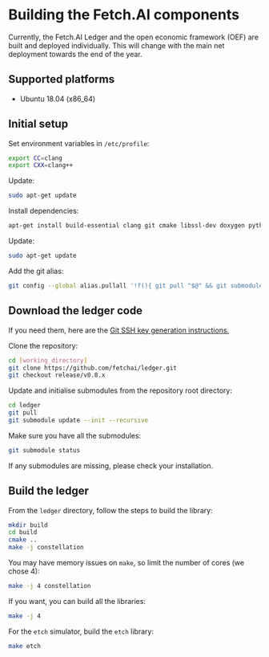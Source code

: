# Building the Fetch.AI components

Currently, the Fetch.AI Ledger and the open economic framework (OEF) are built and deployed individually. This will change with the main net deployment towards the end of the year.


## Supported platforms

- Ubuntu 18.04 (x86_64)



## Initial setup

Set environment variables in `/etc/profile`:

``` bash
export CC=clang
export CXX=clang++
```

Update:

``` bash
sudo apt-get update
```


Install dependencies:

``` bash
apt-get install build-essential clang git cmake libssl-dev doxygen python3-dev python3-pip python3-venv
```

Update:

``` bash
sudo apt-get update
```

Add the git alias:

``` bash
git config --global alias.pullall '!f(){ git pull "$@" && git submodule sync --recursive && git submodule update --init --recursive; }; f'
```




## Download the ledger code

If you need them, here are the <a href="https://help.github.com/en/articles/generating-a-new-ssh-key-and-adding-it-to-the-ssh-agent" target=_blank>Git SSH key generation instructions.</a>

Clone the repository:

``` bash
cd [working_directory]
git clone https://github.com/fetchai/ledger.git
git checkout release/v0.8.x
```

Update and initialise submodules from the repository root directory:

``` bash
cd ledger
git pull
git submodule update --init --recursive
```

Make sure you have all the submodules:

``` bash
git submodule status
```

If any submodules are missing, please check your installation.


## Build the ledger

From the `ledger` directory, follow the steps to build the library:

``` bash
mkdir build
cd build
cmake ..
make -j constellation
```

You may have memory issues on `make`, so limit the number of cores (we chose 4):

``` bash
make -j 4 constellation
```

If you want, you can build all the libraries:
``` bash
make -j 4
```

For the `etch` simulator, build the `etch` library:
``` bash
make etch
```



<br/>

